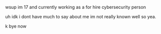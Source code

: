 wsup im 17 and currently working as a for hire cybersecurity person

uh idk i dont have much to say about me im not really known well so yea.

k bye now
